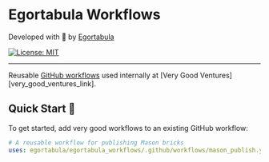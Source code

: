 # Egortabula Workflows

Developed with 💙 by [Egortabula][egor_tabula_website_link]

[![License: MIT][license_badge]][license_link]

---

Reusable [GitHub workflows][github_workflows_link] used internally at [Very Good Ventures][very_good_ventures_link].


## Quick Start 🚀

To get started, add very good workflows to an existing GitHub workflow:

```yaml
# A reusable workflow for publishing Mason bricks
uses: egortabula/egortabula_workflows/.github/workflows/mason_publish.yml@v1
```


[github_workflows_link]: https://docs.github.com/en/actions/learn-github-actions/workflow-syntax-for-github-actions
[license_badge]: https://img.shields.io/badge/license-MIT-blue.svg
[license_link]: https://opensource.org/licenses/MIT

[egor_tabula_website_link]: https://egortabula.dev